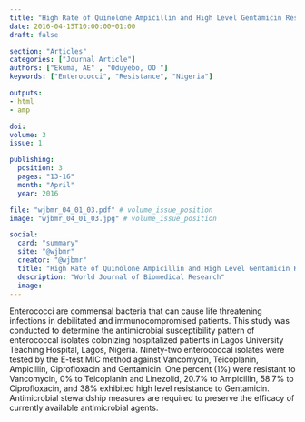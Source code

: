 ```yaml
---
title: "High Rate of Quinolone Ampicillin and High Level Gentamicin Resistance Among Enterococcal Isolates Colonizing Patients in Lagos"
date: 2016-04-15T10:00:00+01:00
draft: false

section: "Articles"
categories: ["Journal Article"]
authors: ["Ekuma, AE" , "Oduyebo, OO "]
keywords: ["Enterococci", "Resistance", "Nigeria"]

outputs: 
- html
- amp

doi:
volume: 3
issue: 1

publishing:
  position: 3
  pages: "13-16"
  month: "April"
  year: 2016

file: "wjbmr_04_01_03.pdf" # volume_issue_position
image: "wjbmr_04_01_03.jpg" # volume_issue_position

social:
  card: "summary"
  site: "@wjbmr"
  creator: "@wjbmr"
  title: "High Rate of Quinolone Ampicillin and High Level Gentamicin Resistance Among Enterococcal Isolates Colonizing Patients in Lagos"
  description: "World Journal of Biomedical Research"
  image:
---
```

Enterococci are commensal bacteria that can cause life threatening infections in debilitated and immunocompromised patients. This study was conducted to determine the antimicrobial susceptibility pattern of enterococcal isolates colonizing hospitalized patients in Lagos University Teaching Hospital, Lagos, Nigeria. Ninety-two enterococcal isolates were tested by the E-test MIC method against Vancomycin, Teicoplanin, Ampicillin, Ciprofloxacin and Gentamicin. One percent (1%) were resistant to Vancomycin, 0% to Teicoplanin and Linezolid, 20.7% to Ampicillin, 58.7% to Ciprofloxacin, and 38% exhibited high level resistance to Gentamicin. Antimicrobial stewardship measures are required to preserve the efficacy of currently available antimicrobial agents.
